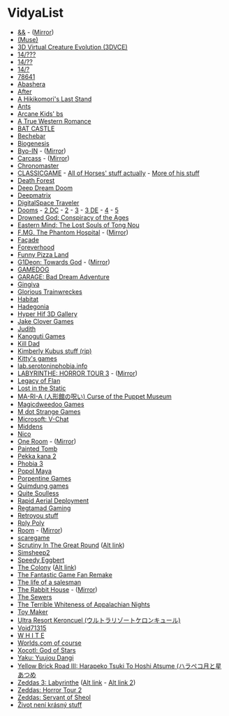 # VidyaList
* [&&](https://mega.nz/#!fxNBmIRS!ahoN75BHvEaqxMfSY3z-Y1p4ETPtcV9yb4KxBc_H1IQ) - ([Mirror](https://drive.google.com/open?id=1EnH7kZTJ2j-xM3gT70gCkQScxG4iHKRS))
* [(Muse)](http://www.mediafire.com/file/k6di90of00bgtht/[(Muse)]v0.8_.rar)
* [3D Virtual Creature Evolution (3DVCE)](http://www.mediafire.com/file/s71k1ri6xo28qri/3D_Creature_Evolution.zip/file)
* [14/???](http://etgmz14.g1.xrea.com/143.html)
* [14/??](http://etgmz14.g1.xrea.com/ksg/142.html)
* [14/?](http://etgmz14.g1.xrea.com/ksg/14hatena.html)
* [78641](http://gzstorm.com/78641/)
* [Abashera](http://maxmagnusnorman.com/games_download.shtml)
* [After](https://aaronoldenburg.itch.io/after)
* [A Hikikomori's Last Stand](https://www.dropbox.com/s/t060xm4xtqr40br/A%20Hikikomori's%20Last%20Stand%20Installer.zip)
* [Ants](https://www.mobygames.com/game/ants)
* [Arcane Kids' bs](https://arcanekids.com/)
* [A True Western Romance](http://wetgamin.com/western.php)
* [BAT CASTLE](https://gamejolt.com/games/bat-castle/5049)
* [Bechebar](https://drive.google.com/open?id=1SdamR4bDX03fUs6ym1jX0XbPJ_13-c9f)
* [Biogenesis](https://sourceforge.net/projects/biogenesis/)
* [Byo-IN](https://www.freem.ne.jp/win/game/9839) - ([Mirror](https://drive.google.com/open?id=1wwWkczuScOLA9yElw2H9VG9NY44sRQeW))
* [Carcass](https://ulvin.itch.io/carcass) - ([Mirror](https://drive.google.com/open?id=14MQqUzNZI0qLxm8mG9IDXlhwlrrYtyfd))
* [Chronomaster](https://archive.org/details/chronomaster)
* [CLASSICGAME](https://iamqqqqqqq.itch.io/classicgame) - [All of Horses' stuff actually](https://iamqqqqqqq.itch.io/) - [More of his stuff](https://www.dropbox.com/s/sqlz2zxbm3pityr/I'MSOMNIA%20demo%20v2.zip?dl=0&file_subpath=%2FI%27MSOMNIA+demo+v2)
* [Death Forest](https://satansad.itch.io/death-forest)
* [Deep Dream Doom](http://www.mediafire.com/?z7wrmazotn6ws)
* [Deepmatrix](http://www.deepmatrix.org/)
* [DigitalSpace Traveler](http://www.digitalspace.com/traveler/startpage.html)
* [Dooms](http://www.mediafire.com/file/1nangxb0c7klka1/Dooms_-_Remade_v1.02_%2528MISTER_BIG_T%2529.rar/file) -  [2 DC](https://web.archive.org/web/20070701213310/http://www.givemebeer.caliburgames.com/dooms2.html) - [2](http://www.mediafire.com/file/sz4fdbz9snfpw9z/Dooms_2_-_Seas_Of_Blood_%2528Mister_Big_T%2529.rar/file) - [3](http://www.mediafire.com/file/gveb9j52p3ha92j/DOOMS_3_%2528MISTER_BIG_T%2529.zip/file) - [3 DE](http://www.mediafire.com/file/yakk58ndkhyws8x/Dooms_3_-_Deluxe_Edition_%2528MISTER_BIG_T%2529.rar/file) - [4](http://www.mediafire.com/file/hjg2ihn5cy0678d/Dooms_4_-_End_Game_%2528MISTER_BIG_T%2529.zip/file) - [5](https://www.mediafire.com/file/qek85v7wfdvny0k/Dooms_5_%2528MISTERBIGT%2529%2528RM2k3%2529.rar/file)
* [Drowned God: Conspiracy of the Ages](https://www.myabandonware.com/game/drowned-god-conspiracy-of-the-ages-bel)
* [Eastern Mind: The Lost Souls of Tong Nou](https://easternmindtongnou.tumblr.com/post/50738962673)
* [F.MG. The Phantom Hospital](https://www.freem.ne.jp/win/game/13072) - ([Mirror](https://drive.google.com/open?id=1zZPZfN2U21DV8Tt_8J7lOiqvIwZvWBkY))
* [Façade](https://www.playablstudios.com/facade)
* [Foreverhood](https://iamsparky.wordpress.com/foreverhood/)
* [Funny Pizza Land](https://www.indiedb.com/games/funny-pizza-land)
* [G1Deon: Towards God](https://mega.nz/folder/UIkUkALD#amR25OFOYQOD63mCNBbrMQ) - ([Mirror](https://drive.google.com/drive/folders/1OahnrZJLB0yORe1qBjMhgDfblxDH1ZCn))
* [GAMEDOG](https://zerofeedback.tumblr.com/post/50425273711/gamedog-quimdung-thecatamites)
* [GARAGE: Bad Dream Adventure](https://mega.nz/file/fUZQnQ6J#LYeCXtr5JMjcA9ssfQZ6hEeG-r09ozRmGvj98HxQNMw)
* [Gingiva](https://gamejolt.com/games/gingiva/17758)
* [Glorious Trainwreckes](https://www.glorioustrainwrecks.com/)
* [Habitat](https://frandallfarmer.github.io/neohabitat-doc/docs/)
* [Hadegonia](https://www.moddb.com/games/hadegonia)
* [Hyper Hif 3D Gallery](http://hypergif3dgallery.com/)
* [Jake Clover Games](https://gamejolt.com/@JakeClover/games)
* [Judith](http://distractionware.com/blog/2009/04/judith/)
* [Kanoguti Games](http://kanoguti93.web.fc2.com/main_page/index.html)
* [Kill Dad](https://nurseostsaudy.itch.io/kill-dad)
* [Kimberly Kubus stuff (rip)](http://www.revengeofthesunfish.com/Kubus.html)
* [Kitty's games](https://kittyhorrorshow.itch.io/)
* [lab.serotoninphobia.info](http://lab.serotoninphobia.info/)
* [LABYRINTHE: HORROR TOUR 3]() - ([Mirror](https://www.myabandonware.com/game/labyrinthe-horror-tour-3-c5x))
* [Legacy of Flan](http://www.mediafire.com/file/yaq7yqhxbdpewtc/Legacy.zip/file)
* [Lost in the Static](https://silverspaceship.com/static/)
* [MA-RI-A (人形館の呪い) Curse of the Puppet Museum](https://archive.org/details/MARIAWindows)
* [Magicdweedoo Games](http://magicdweedoo.com/)
* [M dot Strange Games](https://mdotstrange.itch.io/)
* [Microsoft: V-Chat](http://timigi.com/Stuff/Archive/vchat/vchat.html)
* [Middens](https://rpgmaker.net/games/3843/)
* [Nico](https://gamejolt.com/games/nico/60751)
* [One Room](https://www.freem.ne.jp/win/game/6602) - ([Mirror](https://drive.google.com/open?id=1HgF2mtkVpQ6StB-5uaA6eHg0LRZb9CEs))
* [Painted Tomb](https://gamejolt.com/games/painted-tomb/48849)
* [Pekka kana 2](https://www.pistegamez.net/game_pk2.html)
* [Phobia 3](https://archive.org/details/tucows_275302_Phobia_III_-_Edge_Of_Humanity)
* [Popol Maya](https://archive.org/details/PopolMaya_1997)
* [Porpentine Games](http://slimedaughter.com/games/)
* [Quimdung games](http://wiki.selectbutton.net/company:quimdung)
* [Quite Soulless](http://web.archive.org/web/20111103074648/http://www.quitesoulless.com/QSdemosetup.exe)
* [Rapid Aerial Deployment](https://archive.org/details/swizzle_demu_Rad)
* [Regtamad Gaming](https://www.kongregate.com/games/stewardhklarlove)
* [Retroyou stuff](https://www.retroyou.org/)
* [Roly Poly](https://drive.google.com/drive/folders/1pHj_hv0QGPD8kkQPzCBG8HJ0ph725_Wq)
* [Room](https://www.freem.ne.jp/win/game/7740) - ([Mirror](https://drive.google.com/open?id=1O-Vx4wgj5MeKzstnKL0kHXbedUgOOu6s))
* [scaregame](http://www.mediafire.com/file/t7vjc8d8umcr4rj/scaregame.zip/file)
* [Scrutiny In The Great Round](https://archive.org/details/scrutiny-in-the-great-round) ([Alt link](https://www.4shared.com/folder/38flN4E7/SITGR.html))
* [Simsheep2](https://drive.google.com/open?id=1jBZtlXHsm6tm0gcij2mhciQtnZnf4Ufc) 
* [Speedy Eggbert](https://archive.org/details/speedy-eggbert)
* [The Colony](https://www.mobygames.com/game/colony) ([Alt link](https://classicreload.com/the-colony.html))
* [The Fantastic Game Fan Remake](https://www.indiedb.com/games/the-fantastic-game-remake/downloads/fantastic1fan-v462eb)
* [The life of a salesman](https://web.archive.org/web/20141016143513/http://sandbox.yoyogames.com/games/140512-the-life-of-a-salesman-remake)
* [The Rabbit House](https://www.freem.ne.jp/win/game/8903) - ([Mirror](https://drive.google.com/open?id=1QOpDm6owpci5hqZSgKe-omL5Hpai71OL))
* [The Sewers](https://www.indiedb.com/games/the-sewers)
* [The Terrible Whiteness of Appalachian Nights](https://ded.increpare.com/~locus/whiteness/)
* [Toy Maker](https://satansad.itch.io/toy-maker)
* [Ultra Resort Keroncuel (ウルトラリゾートケロンキュール)](https://www.macintoshrepository.org/20075-ultra-resort-keroncuel-ウルトラリゾートケロンキュール-)
* [Void71315](https://dylasch.itch.io/void71315)
* [W H I T E](https://yitzilitt.itch.io/white)
* [Worlds.com of course](http://www-static.us.worlds.net/cgi-bin/download.cgi?action=full&bundle=WorldsCurrentVer)
* [Xocotl: God of Stars](https://web.archive.org/web/20141016172544/http://sandbox.yoyogames.com/games/29094/download)
* [Yaku: Yuujou Dangi](https://drive.google.com/open?id=1gCmHoBjDPqBnH5EH2v9jfv9Cjik0Alym)
* [Yellow Brick Road III: Harapeko Tsuki To Hoshi Atsume (ハラペコ月と星あつめ](https://www.macintoshrepository.org/18927-yellow-brick-road-iii-harapeko-tsuki-to-hoshi-atsume-ハラペコ月と星あつめ)
* [Zeddas 3: Labyrinthe](https://mega.nz/file/kE9xiZiI#pIgWtyBAYLTRd2mF5YD-o45PM0muzm7_d7oxEwJZKNE) ([Alt link](https://mega.nz/folder/u7wDjAQY#xRkjB6D4q3IKdS9Om75hNQ) - [Alt link 2](https://archive.org/details/labyrinthe/mode/2up))
* [Zeddas: Horror Tour 2](https://mega.nz/folder/8wtgUQ5Z#0XGFwKJiOvKkLXrXtDhJpw)
* [Zeddas: Servant of Sheol](https://www.4shared.com/dir/2518590/f492d2e4/Zeddas.html#dir=-vJzhd0X)
* [Život není krásný stuff](http://znk.cz/en/games/)
